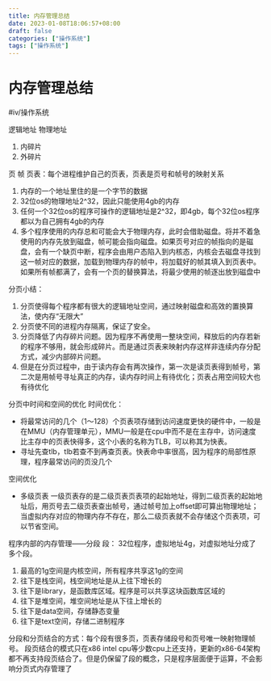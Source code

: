 ```yaml
---
title: 内存管理总结
date: 2023-01-08T18:06:57+08:00
draft: false
categories: ["操作系统"]
tags: ["操作系统"]
---
```


# 内存管理总结
#iv/操作系统

逻辑地址
物理地址

1. 内碎片
2. 外碎片

页
帧
页表：每个进程维护自己的页表，页表是页号和帧号的映射关系

1. 内存的一个地址里住的是一个字节的数据
2. 32位os的物理地址2^32，因此只能使用4gb的内存
3. 任何一个32位os的程序可操作的逻辑地址是2^32，即4gb，每个32位os程序都以为自己拥有4gb的内存
4. 多个程序使用的内存总和可能会大于物理内存，此时会借助磁盘。将并不着急使用的内存先放到磁盘，帧可能会指向磁盘。如果页号对应的帧指向的是磁盘，会有一个缺页中断，程序会由用户态陷入到内核态，内核会去磁盘寻找到这一帧对应的数据，加载到物理内存的帧中，将加载好的帧其填入到页表中。如果所有帧都满了，会有一个页的替换算法，将最少使用的帧逐出放到磁盘中

分页小结：
1. 分页使得每个程序都有很大的逻辑地址空间，通过映射磁盘和高效的置换算法，使内存“无限大”
2. 分页使不同的进程内存隔离，保证了安全。
3. 分页降低了内存碎片问题。因为程序不再使用一整块空间，释放后的内存若新的程序不够用，就会形成碎片。而是通过页表来映射内存这样非连续内存分配方式，减少内部碎片问题。
4. 但是在分页过程中，由于读内存会有两次操作，第一次是读页表得到帧号，第二次是用帧号寻址真正的内存，读内存时间上有待优化；页表占用空间较大也有待优化

分页中时间和空间的优化
时间优化：
- 将最常访问的几个（1～128）个页表项存储到访问速度更快的硬件中，一般是在MMU（内存管理单元），MMU一般是在cpu中而不是在主存中，访问速度比主存中的页表快得多，这个小表的名称为TLB，可以称其为快表。
- 寻址先查tlb，tlb若查不到再查页表。快表命中率很高，因为程序的局部性原理，程序最常访问的页没几个

空间优化
- 多级页表
一级页表存的是二级页表页表项的起始地址，得到二级页表的起始地址后，用页号去二级页表查出帧号，通过帧号加上offset即可算出物理地址；
当虚拟内存对应的物理内存不存在，那么二级页表就不会存储这个页表项，可以节省空间。

程序内部的内存管理——分段
段：
32位程序，虚拟地址4g，对虚拟地址分成了多个段。
1. 最高的1g空间是内核空间，所有程序共享这1g的空间
2. 往下是栈空间，栈空间地址是从上往下增长的
3. 往下是library，是函数库区域。程序是可以共享这块函数库区域的
4. 往下是堆空间，堆空间地址是从下往上增长的
5. 往下是data空间，存储静态变量
6. 往下是text空间，存储二进制程序

分段和分页结合的方式：每个段有很多页，页表存储段号和页号唯一映射物理帧号。
段页结合的模式只在x86 intel cpu等少数cpu上还支持，更新的x86-64架构都不再支持段页结合了。但是仍保留了段的概念，只是程序层面便于运算，不会影响分页式内存管理了

